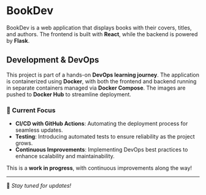 # BookDev 

BookDev is a web application that displays books with their covers, titles, and authors. The frontend is built with **React**, while the backend is powered by **Flask**.  

##  Development & DevOps  

This project is part of a hands-on **DevOps learning journey**. The application is containerized using **Docker**, with both the frontend and backend running in separate containers managed via **Docker Compose**. The images are pushed to **Docker Hub** to streamline deployment.  

### 🔧 Current Focus  
- **CI/CD with GitHub Actions**: Automating the deployment process for seamless updates.  
- **Testing**: Introducing automated tests to ensure reliability as the project grows.  
- **Continuous Improvements**: Implementing DevOps best practices to enhance scalability and maintainability.  

This is a **work in progress**, with continuous improvements along the way! 

---
  
📌 *Stay tuned for updates!*  

